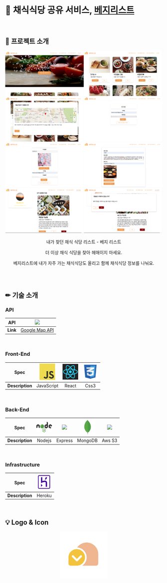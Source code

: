 # 🥗 채식식당 공유 서비스, [베지리스트](http://veggielist.herokuapp.com/)


</br>


## 📌 프로젝트 소개

<img width="50%" src="https://github.com/frame-creator/stackimage/blob/master/reademe/veggielistme01.png?raw=true"><img width="50%" src="https://github.com/frame-creator/stackimage/blob/master/reademe/veggielistme02.png?raw=true">
<img width="50%" src="https://github.com/frame-creator/stackimage/blob/master/reademe/veggielistme03.png?raw=true"><img width="50%" src="https://github.com/frame-creator/stackimage/blob/master/reademe/veggielist04.png?raw=true">
<img width="50%" src="https://github.com/frame-creator/stackimage/blob/master/reademe/veggielistme05.png?raw=true"><img width="50%" src="https://github.com/frame-creator/stackimage/blob/master/reademe/veggielistme07.png?raw=true">
<img width="50%" src="https://github.com/frame-creator/stackimage/blob/master/reademe/veggielistme08.png?raw=true"><img width="50%" src="https://github.com/frame-creator/stackimage/blob/master/reademe/veggielistme09.png?raw=true">
<p></p>

<div align="center">

내가 찾던 채식 식당 리스트 - 베지 리스트

더 이상 채식 식당을 찾아 헤매이지 마세요.

베지리스트에 내가 자주 가는 채식식당도 올리고 함께 채식식당 정보를 나눠요.

</div>

</br>




</br>

## ✏ 기술 소개

### API
| API | <img width= 50 src="https://developers.google.com/maps/images/maps-icon.svg"> | 
| :--: | :--: |
| **Link** | [Google Map API](https://cloud.google.com/maps-platform?hl=ko) | 

</br>


### Front-End

| Spec | <img width= 50 src="https://github.com/frame-creator/stackimage/blob/master/stackimg/logo-javascript.png?raw=true"> | <img width= 50 src="https://github.com/frame-creator/stackimage/blob/master/stackimg/react.png?raw=true"> | <img width= 50 src="https://github.com/frame-creator/stackimage/blob/master/stackimg/css3logo.png?raw=true"> | 
| :--: | :--: | :--: | :--: | 
| **Description** | JavaScript | React | Css3 | 

</br>

### Back-End
| Spec | <img width= 50 src="https://github.com/frame-creator/stackimage/blob/master/stackimg/nodejs-1.png?raw=true"> | <img width= 50 src="https://www.sourcefuse.com/wp-content/uploads/2018/11/express.png"> | <img width= 50 src="https://github.com/frame-creator/stackimage/blob/master/stackimg/mongodblogo.png?raw=true"> | <img width= 50 src="https://d1.awsstatic.com/icons/jp/console_s3_icon.64795d08c5e23e92c12fe08c2dd5bd99255af047.png"> | 
| :--: | :--: | :--: | :--: | :--: |  
| **Description** | Nodejs | Express | MongoDB | Aws S3 |

</br>


### Infrastructure
| Spec |   <img width= 50 src="https://github.com/frame-creator/stackimage/blob/master/stackimg/herokulogo.png?raw=true"> | 
| :--: | :--: | 
| **Description** | Heroku | 

<br/>

##  💡 Logo & Icon






<p align="center"><img width="30%"  src="https://github.com/frame-creator/stackimage/blob/master/reademe/veggielist.png?raw=true"></p>

<br/>



